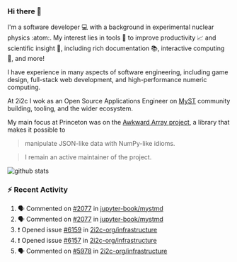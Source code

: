 ### Hi there 👋 

I'm a software developer 💻 with a background in experimental nuclear physics :atom:. My interest lies in tools :wrench: to improve productivity :chart_with_upwards_trend: and scientific insight :telescope:, including rich documentation 📚, interactive computing 🧮, and more! 

I have experience in many aspects of software engineering, including game design, full-stack web development, and high-performance numeric computing. 

At 2i2c I wok as an Open Source Applications Engineer on [MyST](https://github.com/jupyter-book/mystmd) community building, tooling, and the wider ecosystem. 

My main focus at Princeton was on the [Awkward Array project](awkward-array.org/), a library that makes it possible to 
> manipulate JSON-like data with NumPy-like idioms.

> I remain an active maintainer of the project. 

![github stats](https://github-readme-stats.vercel.app/api?username=agoose77&show_icons=true&hide_rank=true&hide_title=true&bg_color=30,e76445,904e95&text_color=efe3ec&icon_color=efe3ec)
<!--
**agoose77/agoose77** is a ✨ _special_ ✨ repository because its `README.md` (this file) appears on your GitHub profile.

Here are some ideas to get you started:

- 🔭 I’m currently working on ...
- 🌱 I’m currently learning ...
- 👯 I’m looking to collaborate on ...
- 🤔 I’m looking for help with ...
- 💬 Ask me about ...
- 📫 How to reach me: ...
- 😄 Pronouns: ...
- ⚡ Fun fact: ...
-->

### :zap: Recent Activity

<!--START_SECTION:activity-->
1. 🗣 Commented on [#2077](https://github.com/jupyter-book/mystmd/issues/2077#issuecomment-2935615859) in [jupyter-book/mystmd](https://github.com/jupyter-book/mystmd)
2. 🗣 Commented on [#2077](https://github.com/jupyter-book/mystmd/issues/2077#issuecomment-2935541724) in [jupyter-book/mystmd](https://github.com/jupyter-book/mystmd)
3. ❗ Opened issue [#6159](https://github.com/2i2c-org/infrastructure/issues/6159) in [2i2c-org/infrastructure](https://github.com/2i2c-org/infrastructure)
4. ❗ Opened issue [#6157](https://github.com/2i2c-org/infrastructure/issues/6157) in [2i2c-org/infrastructure](https://github.com/2i2c-org/infrastructure)
5. 🗣 Commented on [#5978](https://github.com/2i2c-org/infrastructure/issues/5978#issuecomment-2934743383) in [2i2c-org/infrastructure](https://github.com/2i2c-org/infrastructure)
<!--END_SECTION:activity-->
